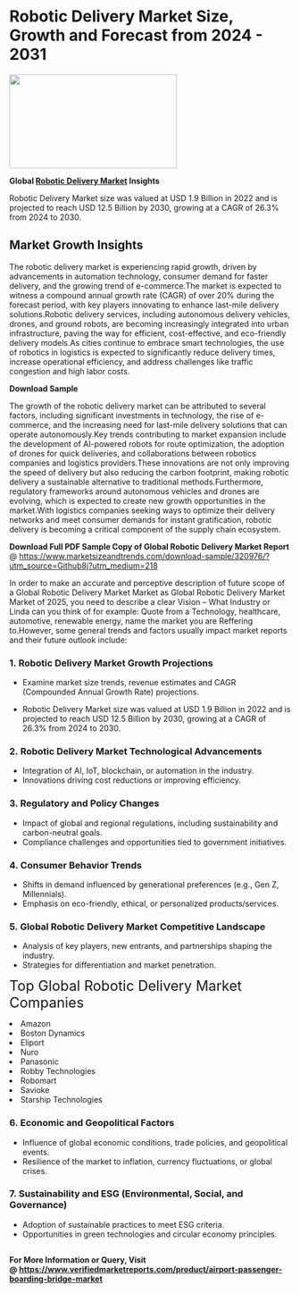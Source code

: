 <H1>Robotic Delivery Market Size, Growth and Forecast from 2024 - 2031</H1><img class="aligncenter size-medium wp-image-584254" src="https://thirdeyenews.in/wp-content/uploads/2024/09/Global-Market-Research-300x168.jpeg" alt="" width="300" height="168" /><p><strong>Global&nbsp;<a href="https://www.marketsizeandtrends.com/download-sample/320976/?utm_source=Github8j?utm_medium=218">Robotic Delivery Market</a> Insights</strong></p><p>Robotic Delivery Market size was valued at USD 1.9 Billion in 2022 and is projected to reach USD 12.5 Billion by 2030, growing at a CAGR of 26.3% from 2024 to 2030.</p><p><h2>Market Growth Insights</h2> <p>The robotic delivery market is experiencing rapid growth, driven by advancements in automation technology, consumer demand for faster delivery, and the growing trend of e-commerce.The market is expected to witness a compound annual growth rate (CAGR) of over 20% during the forecast period, with key players innovating to enhance last-mile delivery solutions.Robotic delivery services, including autonomous delivery vehicles, drones, and ground robots, are becoming increasingly integrated into urban infrastructure, paving the way for efficient, cost-effective, and eco-friendly delivery models.As cities continue to embrace smart technologies, the use of robotics in logistics is expected to significantly reduce delivery times, increase operational efficiency, and address challenges like traffic congestion and high labor costs.</p> <p><strong>Download Sample</strong></p> <p>The growth of the robotic delivery market can be attributed to several factors, including significant investments in technology, the rise of e-commerce, and the increasing need for last-mile delivery solutions that can operate autonomously.Key trends contributing to market expansion include the development of AI-powered robots for route optimization, the adoption of drones for quick deliveries, and collaborations between robotics companies and logistics providers.These innovations are not only improving the speed of delivery but also reducing the carbon footprint, making robotic delivery a sustainable alternative to traditional methods.Furthermore, regulatory frameworks around autonomous vehicles and drones are evolving, which is expected to create new growth opportunities in the market.With logistics companies seeking ways to optimize their delivery networks and meet consumer demands for instant gratification, robotic delivery is becoming a critical component of the supply chain ecosystem.</p> <p><span class=""><strong>Download Full PDF Sample Copy of Global Robotic Delivery Market Report</strong> @ <a href="https://www.marketsizeandtrends.com/download-sample/320976/?utm_source=Github8j?utm_medium=218" target="_blank">https://www.marketsizeandtrends.com/download-sample/320976/?utm_source=Github8j?utm_medium=218</a></span></p><p>In order to make an accurate and perceptive description of future scope of a Global&nbsp;Robotic Delivery Market Market as Global&nbsp;Robotic Delivery Market Market of 2025, you need to describe a clear Vision &ndash; What Industry or Linda can you think of for example: Quote from a Technology, healthcare, automotive, renewable energy, name the market you are Reffering to.However, some general trends and factors usually impact market reports and their future outlook include:</p><h3>1.&nbsp;<strong>Robotic Delivery Market Growth Projections</strong></h3><ul><li>Examine market size trends, revenue estimates and CAGR (Compounded Annual Growth Rate) projections.</li><li><p>Robotic Delivery Market size was valued at USD 1.9 Billion in 2022 and is projected to reach USD 12.5 Billion by 2030, growing at a CAGR of 26.3% from 2024 to 2030.</p></li></ul><h3>2.&nbsp;<strong>Robotic Delivery Market Technological Advancements</strong></h3><ul><li>Integration of AI, IoT, blockchain, or automation in the industry.</li><li>Innovations driving cost reductions or improving efficiency.</li></ul><h3>3.&nbsp;<strong>Regulatory and Policy Changes</strong></h3><ul><li>Impact of global and regional regulations, including sustainability and carbon-neutral goals.</li><li>Compliance challenges and opportunities tied to government initiatives.</li></ul><h3>4.&nbsp;<strong>Consumer Behavior Trends</strong></h3><ul><li>Shifts in demand influenced by generational preferences (e.g., Gen Z, Millennials).</li><li>Emphasis on eco-friendly, ethical, or personalized products/services.</li></ul><h3>5.&nbsp;<strong>Global Robotic Delivery Market Competitive Landscape</strong></h3><ul><li>Analysis of key players, new entrants, and partnerships shaping the industry.</li><li>Strategies for differentiation and market penetration.</li></ul><p data-pm-slice="1 1 []"><span style="color: inherit; font-family: inherit; font-size: 25px;">Top Global Robotic Delivery Market Companies</span></p><div class="" data-test-id=""><p><li>Amazon</li><li> Boston Dynamics</li><li> Eliport</li><li> Nuro</li><li> Panasonic</li><li> Robby Technologies</li><li> Robomart</li><li> Savioke</li><li> Starship Technologies</li></p></div><h3>6.&nbsp;<strong>Economic and Geopolitical Factors</strong></h3><ul><li>Influence of global economic conditions, trade policies, and geopolitical events.</li><li>Resilience of the market to inflation, currency fluctuations, or global crises.</li></ul><h3>7.&nbsp;<strong>Sustainability and ESG (Environmental, Social, and Governance)</strong></h3><ul><li>Adoption of sustainable practices to meet ESG criteria.</li><li>Opportunities in green technologies and circular economy principles.</li></ul><h2><strong style="font-size: 14px;">For More Information or Query, Visit @&nbsp;</strong><a style="background-color: #ffffff; font-size: 14px;" href="https://www.marketsizeandtrends.com/report/robotic-delivery-market/" target="_blank">https://www.verifiedmarketreports.com/product/airport-passenger-boarding-bridge-market</a></h2>